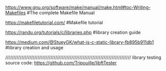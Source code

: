 https://www.gnu.org/software/make/manual/make.html#toc-Writing-Makefiles
#The complete Makefile Manual

https://makefiletutorial.com/
#Makefile tutorial

https://randu.org/tutorials/c/libraries.php
#library creation guide

https://medium.com/@StueyGK/what-is-c-static-library-fb895b911db1
#library creation and usage



//////////////////////////////////////////////////////////////////////////////
library testing source code:
https://github.com/Tripouille/libftTester

